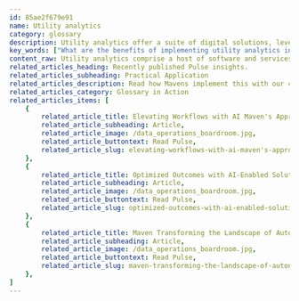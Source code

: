 ```yaml
---
id: 85ae2f679e91
name: Utility analytics
category: glossary
description: Utility analytics offer a suite of digital solutions, leveraging big data to provide actionable insights for utility companies, facilitating improved service delivery, resource optimization, and enhanced operational efficiency while preparing for future trends and climate-related challenges.
key_words: ["What are the benefits of implementing utility analytics in power companies", "How does utility analytics improve energy distribution efficiency", "What is the role of IoT in enhancing utility analytics", "How can utility analytics assist in predictive maintenance for utility companies", "What are the cost-saving opportunities offered by utility analytics for consumers", "How do utility analytics help in forecasting future business trends for utilities", "In what ways do utility analytics address climate-related challenges for energy companies", "How does utility analytics contribute to the detection of energy theft", "What is the impact of utility analytics on customer service for utility companies", "How is big data leveraged through utility analytics to optimize resource management"]
content_raw: Utility analytics comprise a host of software and services designed to unlock the potential of big data collected by utility companies. As more organisations undergo digital transformation, this swiftly evolving field of focus allows these entities to rapidly capture and analyse extensive business variables, revealing invaluable insights for forecasting future business trends. The business advantages of utility analytics are substantial and diverse. Thanks to enormous, archived database from previous operations, plus the integration of thousands of field sensors within the prolific Internet of Things (IoT) ecosystem, utility analytics facilitate a comprehensive understanding of usage patterns. This garnered knowledge empowers utility companies to offer better services, optimise their resources, and pass on the savings to their customers. Utility analytics are also instrumental for troubleshooting, predicting grid operation, and maintaining the same, which is critical in ensuring consistent and reliable service delivery. In the context of an ever-changing environment, analytics based on historical climate data plays a vital role in anticipating future weather scenarios, aiding companies to prepare for climate related challenges. Beyond understanding usage patterns and climatic predictions, utility analytics also serve as a cost-effective tool in detecting and halting revenue loss due to illegal activities like energy theft. Overall, utility analytics represents the merging of modern technology with strategic, data-driven decision making. It benefits not only the companies by creating more efficient operations and better financial outcomes, but also the customers who enjoy more reliable, improved services at lower costs. In the landscape of an increasingly digital and data-driven world, utility analytics helps businesses in this sector thrive and meet the evolving demands of the modern world.
related_articles_heading: Recently published Pulse insights.
related_articles_subheading: Practical Application
related_articles_description: Read how Mavens implement this with our clients.
related_articles_category: Glossary in Action
related_articles_items: [
	{
		related_article_title: Elevating Workflows with AI Maven's Approach,
		related_article_subheading: Article,
		related_article_image: /data_operations_boardroom.jpg,
		related_article_buttontext: Read Pulse,
		related_article_slug: elevating-workflows-with-ai-maven's-approach
	},
	{
		related_article_title: Optimized Outcomes with AI-Enabled Solutions,
		related_article_subheading: Article,
		related_article_image: /data_operations_boardroom.jpg,
		related_article_buttontext: Read Pulse,
		related_article_slug: optimized-outcomes-with-ai-enabled-solutions
	},
	{
		related_article_title: Maven Transforming the Landscape of Autonomous Vehicles,
		related_article_subheading: Article,
		related_article_image: /data_operations_boardroom.jpg,
		related_article_buttontext: Read Pulse,
		related_article_slug: maven-transforming-the-landscape-of-autonomous-vehicles
	},
]
---
```

